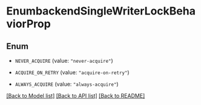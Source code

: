 # EnumbackendSingleWriterLockBehaviorProp

## Enum


* `NEVER_ACQUIRE` (value: `"never-acquire"`)

* `ACQUIRE_ON_RETRY` (value: `"acquire-on-retry"`)

* `ALWAYS_ACQUIRE` (value: `"always-acquire"`)


[[Back to Model list]](../README.md#documentation-for-models) [[Back to API list]](../README.md#documentation-for-api-endpoints) [[Back to README]](../README.md)


